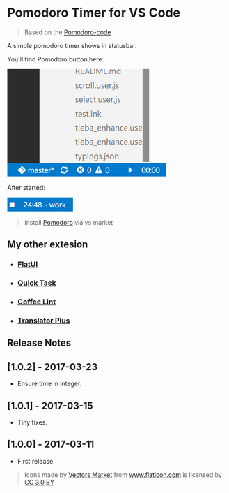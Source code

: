 # Pomodoro Timer for VS Code

> Based on the [Pomodoro-code](https://marketplace.visualstudio.com/items?itemName=odonno.pomodoro-code)

A simple pomodoro timer shows in statusbar.

You'll find Pomodoro button here:

![Preview](screenshot.png)

After started:

![Preview](button.png)

>Install [Pomodoro](https://marketplace.visualstudio.com/items?itemName=lkytal.pomodoro) via vs market

## My other extesion

- ### [FlatUI](https://marketplace.visualstudio.com/items?itemName=lkytal.FlatUI)
- ### [Quick Task](https://marketplace.visualstudio.com/items?itemName=lkytal.quicktask)
- ### [Coffee Lint](https://marketplace.visualstudio.com/items?itemName=lkytal.coffeelinter)
- ### [Translator Plus](https://marketplace.visualstudio.com/items?itemName=lkytal.translatorplus)

## Release Notes

## [1.0.2] - 2017-03-23
- Ensure time in integer.

## [1.0.1] - 2017-03-15
- Tiny fixes.

## [1.0.0] - 2017-03-11
- First release.

> <div>Icons made by <a href="http://www.flaticon.com/authors/vectors-market" title="Vectors Market">Vectors Market</a> from <a href="http://www.flaticon.com" title="Flaticon">www.flaticon.com</a> is licensed by <a href="http://creativecommons.org/licenses/by/3.0/" title="Creative Commons BY 3.0" target="_blank">CC 3.0 BY</a></div>
